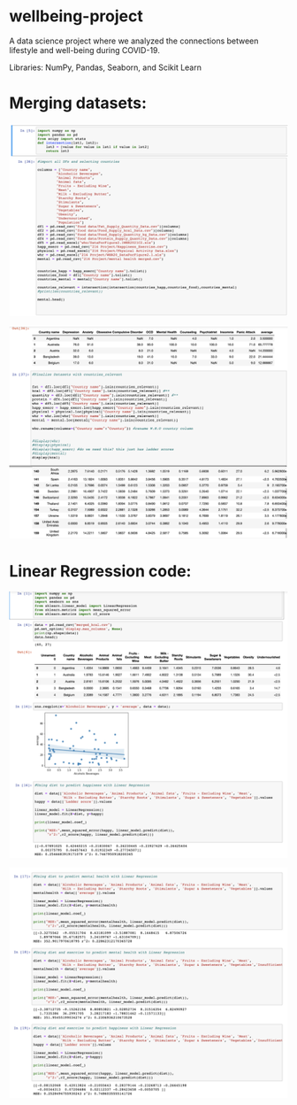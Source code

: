 # wellbeing-project
A data science project where we analyzed the connections between lifestyle and well-being during COVID-19.

Libraries: NumPy, Pandas, Seaborn, and Scikit Learn 

# Merging datasets:

![demo1](https://github.com/cwz3/wellbeing-project/blob/main/demo/demo1.png)

![demo2](https://github.com/cwz3/wellbeing-project/blob/main/demo/demo2.png)

# Linear Regression code:

![demo3](https://github.com/cwz3/wellbeing-project/blob/main/demo/demo4.png)

![demo4](https://github.com/cwz3/wellbeing-project/blob/main/demo/demo3.png)

